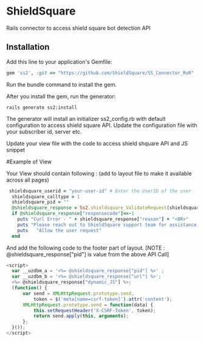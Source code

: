 # ShieldSquare

Rails connector to access shield square bot detection API

## Installation

Add this line to your application's Gemfile:

```ruby
gem 'ss2', :git => "https://github.com/ShieldSquare/SS_Connector_RoR"
```
Run the bundle command to install the gem.

After you install the gem, run the generator:

``` 
rails generate ss2:install
```

The generator will install an initializer ss2_config.rb with default configuration to access shield square API.  Update the configuration file with your subscriber id, server etc.

Update your view file with the code to access shield shquare API and JS snippet

#Example of View

Your View should contain following : (add to layout file to make it available across all pages)

```ruby
 shieldsquare_userid = "your-user-id" # Enter the UserID of the user
  shieldsquare_calltype = 1
  shieldsquare_pid = ""
  @shieldsquare_response = Ss2.shieldsquare_ValidateRequest(shieldsquare_userid, shieldsquare_calltype, shieldsquare_pid, request, cookies)
  if @shieldsquare_response["responsecode"]==-1
    puts "Curl Error - " + shieldsquare_response["reason"] + "<BR>"
    puts "Please reach out to ShieldSquare support team for assistance <BR>"
    puts   "Allow the user request"
  end
```
And add the following code to the footer part of layout.
[NOTE : @shieldsquare_response["pid"] is value from the above API Call]

```javascript
<script>
  var __uzdbm_a = '<%= @shieldsquare_response["pid"] %>' ;
  var __uzdbm_b = '<%= @shieldsquare_response["url"] %>';
  <%= @shieldsquare_response["dynamic_JS"] %>;
  (function() {
      var send = XMLHttpRequest.prototype.send,
          token = $('meta[name=csrf-token]').attr('content');
      XMLHttpRequest.prototype.send = function(data) {
          this.setRequestHeader('X-CSRF-Token', token);
          return send.apply(this, arguments);
      };
  }());
</script>
```

